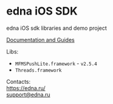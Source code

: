 # edna iOS SDK
edna iOS sdk libraries and demo project

[Documentation and Guides](../../wiki)

Libs:

- `MFMSPushLite.framework` - `v2.5.4`
- `Threads.framework`

Contacts:  
https://edna.ru/<br />support@edna.ru
